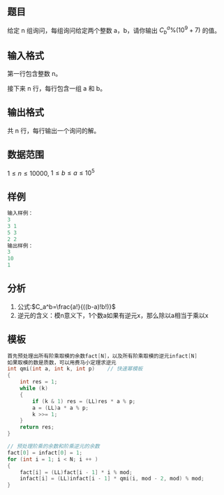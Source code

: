 ## 题目
给定 n 组询问，每组询问给定两个整数 a，b，请你输出 $C_b^a\%(10^9+7)$ 的值。

## 输入格式
第一行包含整数 n。

接下来 n 行，每行包含一组 a 和 b。

## 输出格式
共 n 行，每行输出一个询问的解。

## 数据范围
$1≤n≤10000,$
$1≤b≤a≤10^5$

## 样例
```c++
输入样例：
3
3 1
5 3
2 2
输出样例：
3
10
1
```

## 分析
1. 公式:$C_a^b=\frac{a!}{((b-a)!b!)}$
2. 逆元的含义：模n意义下，1个数a如果有逆元x，那么除以a相当于乘以x

## 模板
```c++
首先预处理出所有阶乘取模的余数fact[N]，以及所有阶乘取模的逆元infact[N]
如果取模的数是质数，可以用费马小定理求逆元
int qmi(int a, int k, int p)    // 快速幂模板
{
    int res = 1;
    while (k)
    {
        if (k & 1) res = (LL)res * a % p;
        a = (LL)a * a % p;
        k >>= 1;
    }
    return res;
}

// 预处理阶乘的余数和阶乘逆元的余数
fact[0] = infact[0] = 1;
for (int i = 1; i < N; i ++ )
{
    fact[i] = (LL)fact[i - 1] * i % mod;
    infact[i] = (LL)infact[i - 1] * qmi(i, mod - 2, mod) % mod;
}
```